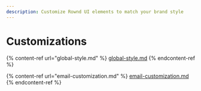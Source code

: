 ```yaml
---
description: Customize Rownd UI elements to match your brand style
---
```


# Customizations

{% content-ref url="global-style.md" %}
[global-style.md](global-style.md)
{% endcontent-ref %}

{% content-ref url="email-customization.md" %}
[email-customization.md](email-customization.md)
{% endcontent-ref %}

